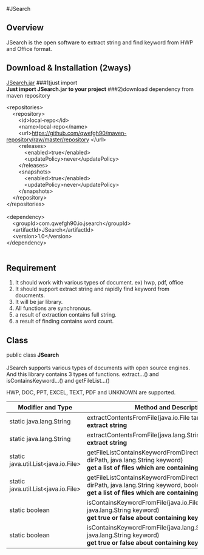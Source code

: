 #JSearch

## Overview
JSearch is the open software to extract string and find keyword from HWP and Office format.

## Download & Installation (2ways)
[JSearch.jar](https://github.com/qwefgh90/JSearch/raw/master/JSearch-1.0-SHADED.jar)
###1)just import
<br> **Just import JSearch.jar to your project**
###2)download dependency from maven repository

&lt;repositories&gt;<br>
&nbsp;&nbsp;&nbsp;&nbsp;&lt;repository&gt;<br>
&nbsp;&nbsp;&nbsp;&nbsp;&nbsp;&nbsp;&nbsp;&nbsp;&lt;id&gt;local-repo&lt;/id&gt;<br>
&nbsp;&nbsp;&nbsp;&nbsp;&nbsp;&nbsp;&nbsp;&nbsp;&lt;name&gt;local-repo&lt;/name&gt;<br>
&nbsp;&nbsp;&nbsp;&nbsp;&nbsp;&nbsp;&nbsp;&nbsp;&lt;url&gt;https://github.com/qwefgh90/maven-repository/raw/master/repository &lt;/url&gt;<br>
&nbsp;&nbsp;&nbsp;&nbsp;&nbsp;&nbsp;&nbsp;&nbsp;&lt;releases&gt;<br>
&nbsp;&nbsp;&nbsp;&nbsp;&nbsp;&nbsp;&nbsp;&nbsp;&nbsp;&nbsp;&nbsp;&nbsp;&lt;enabled&gt;true&lt;/enabled&gt;<br>
&nbsp;&nbsp;&nbsp;&nbsp;&nbsp;&nbsp;&nbsp;&nbsp;&nbsp;&nbsp;&nbsp;&nbsp;&lt;updatePolicy&gt;never&lt;/updatePolicy&gt;<br>
&nbsp;&nbsp;&nbsp;&nbsp;&nbsp;&nbsp;&nbsp;&nbsp;&lt;/releases&gt;<br>
&nbsp;&nbsp;&nbsp;&nbsp;&nbsp;&nbsp;&nbsp;&nbsp;&lt;snapshots&gt;<br>
&nbsp;&nbsp;&nbsp;&nbsp;&nbsp;&nbsp;&nbsp;&nbsp;&nbsp;&nbsp;&nbsp;&nbsp;&lt;enabled&gt;true&lt;/enabled&gt;<br>
&nbsp;&nbsp;&nbsp;&nbsp;&nbsp;&nbsp;&nbsp;&nbsp;&nbsp;&nbsp;&nbsp;&nbsp;&lt;updatePolicy&gt;never&lt;/updatePolicy&gt;<br>
&nbsp;&nbsp;&nbsp;&nbsp;&nbsp;&nbsp;&nbsp;&nbsp;&lt;/snapshots&gt;<br>
&nbsp;&nbsp;&nbsp;&nbsp;&lt;/repository&gt; <br>
&lt;/repositories&gt;<br>
	<br>
&lt;dependency&gt;<br>
&nbsp;&nbsp;&nbsp;&nbsp;&lt;groupId&gt;com.qwefgh90.io.jsearch&lt;/groupId&gt;<br>
&nbsp;&nbsp;&nbsp;&nbsp;&lt;artifactId&gt;JSearch&lt;/artifactId&gt;<br>
&nbsp;&nbsp;&nbsp;&nbsp;&lt;version&gt;1.0&lt;/version&gt;<br>
&lt;/dependency&gt;<br>
<br>
## Requirement
1. It should work with various types of document. ex) hwp, pdf, office 
2. It should support extract string and rapidly find keyword from doucments.
3. It will be jar library.
4. All functions are synchronous.
5. a result of extraction contains full string.
6. a result of finding contains word count.

## Class

public class **JSearch**<br><br>
JSearch supports various types of documents with open source engines.<br>
And this library contains 3 types of functions. extract...() and isContainsKeyword...() and getFileList...() 

HWP, DOC, PPT, EXCEL, TEXT, PDF and UNKNOWN are supported.


| Modifier and Type        | Method and Description |
| ------------- | -----|
| static java.lang.String |	extractContentsFromFile(java.io.File target) <br><strong> extract string </strong> |
| static java.lang.String |	extractContentsFromFile(java.lang.String filePath) <br><strong>  extract string </strong> |
| static java.util.List<java.io.File> |	getFileListContainsKeywordFromDirectory(java.lang.String dirPath, java.lang.String keyword) <br><strong>  get a list of files which are containing keyword. </strong> |
| static java.util.List<java.io.File> |	getFileListContainsKeywordFromDirectory(java.lang.String dirPath, java.lang.String keyword, boolean recursive) <br><strong>  get a list of files which are containing keyword. </strong> |
| static boolean |	isContainsKeywordFromFile(java.io.File file, java.lang.String keyword) <br><strong> get true or false about containing keyword. </strong> |
| static boolean |	isContainsKeywordFromFile(java.lang.String filePath, java.lang.String keyword) <br><strong>  get true or false about containing keyword. </strong> |

